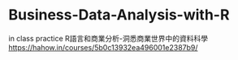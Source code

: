 # Business-Data-Analysis-with-R
in class practice
R語言和商業分析-洞悉商業世界中的資料科學
https://hahow.in/courses/5b0c13932ea496001e2387b9/
